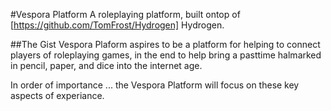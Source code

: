#Vespora Platform
A roleplaying platform, built ontop of [https://github.com/TomFrost/Hydrogen] Hydrogen.

##The Gist
Vespora Plaform aspires to be a platform for helping to connect players of roleplaying games, in the end to help bring a pasttime halmarked in pencil, paper, and dice into the internet age. 

In order of importance ... the Vespora Platform will focus on these key aspects of experiance.


